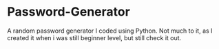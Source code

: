 # Password-Generator
A random password generator I coded using Python.
Not much to it, as I created it when i was still beginner level, but still check it out.

